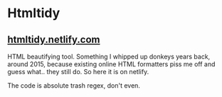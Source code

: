 # Htmltidy

## [htmltidy.netlify.com](http://htmltidy.netlify.com)

HTML beautifying tool. Something I whipped up donkeys years back, around 2015, because existing online HTML formatters piss me off and guess what.. they still do. So here it is on netlify.

The code is absolute trash regex, don't even.
